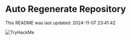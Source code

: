 # Auto Regenerate Repository

This README was last updated: 2024-11-07 23:41:42

 ![TryHackMe](https://tryhackme.com/badge/533634)